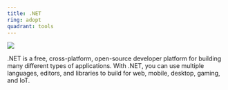 ```yaml
---
title: .NET
ring: adopt
quadrant: tools
---
```


[![](https://img.shields.io/badge/.NET-0c7cba?logo=gitbook&logoColor=000&style=flat)](https://dotnet.microsoft.com/en-us/)

.NET is a free, cross-platform, open-source developer platform for building many different types of applications. With .NET, you can use multiple languages, editors, and libraries to build for web, mobile, desktop, gaming, and IoT.
